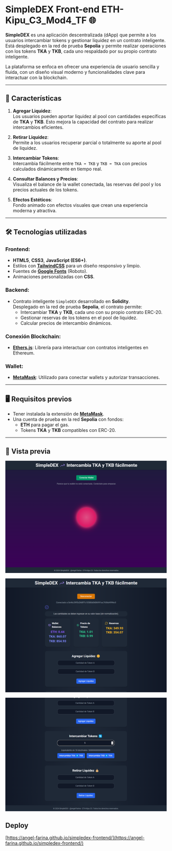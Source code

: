 # SimpleDEX Front-end ETH-Kipu_C3_Mod4_TF 🌐

**SimpleDEX** es una aplicación descentralizada (dApp) que permite a los usuarios intercambiar tokens y gestionar liquidez en un contrato inteligente. Está desplegado en la red de prueba **Sepolia** y permite realizar operaciones con los tokens **TKA** y **TKB**, cada uno respaldado por su propio contrato inteligente.

La plataforma se enfoca en ofrecer una experiencia de usuario sencilla y fluida, con un diseño visual moderno y funcionalidades clave para interactuar con la blockchain.

---

## 🚀 Características

1. **Agregar Liquidez**:  
   Los usuarios pueden aportar liquidez al pool con cantidades específicas de **TKA** y **TKB**. Esto mejora la capacidad del contrato para realizar intercambios eficientes.

2. **Retirar Liquidez**:  
   Permite a los usuarios recuperar parcial o totalmente su aporte al pool de liquidez.

3. **Intercambiar Tokens**:  
   Intercambia fácilmente entre `TKA ➡️ TKB` y `TKB ➡️ TKA` con precios calculados dinámicamente en tiempo real.

4. **Consultar Balances y Precios**:  
   Visualiza el balance de la wallet conectada, las reservas del pool y los precios actuales de los tokens.

5. **Efectos Estéticos**:  
   Fondo animado con efectos visuales que crean una experiencia moderna y atractiva.

---

## 🛠️ Tecnologías utilizadas

### **Frontend**:
- **HTML5**, **CSS3**, **JavaScript (ES6+)**.
- Estilos con **[TailwindCSS](https://tailwindcss.com/)** para un diseño responsivo y limpio.
- Fuentes de **[Google Fonts](https://fonts.google.com/)** (Roboto).
- Animaciones personalizadas con **CSS**.

### **Backend**:
- Contrato inteligente `SimpleDEX` desarrollado en **Solidity**.  
  Desplegado en la red de prueba **Sepolia**, el contrato permite:
  - Intercambiar **TKA** y **TKB**, cada uno con su propio contrato ERC-20.
  - Gestionar reservas de los tokens en el pool de liquidez.
  - Calcular precios de intercambio dinámicos.

### **Conexión Blockchain**:
- **[Ethers.js](https://docs.ethers.org/)**: Librería para interactuar con contratos inteligentes en Ethereum.

### **Wallet**:
- **[MetaMask](https://metamask.io/)**: Utilizado para conectar wallets y autorizar transacciones.

---

## 🖥️ Requisitos previos

- Tener instalada la extensión de **[MetaMask](https://metamask.io/)**.
- Una cuenta de prueba en la red **Sepolia** con fondos:
  - **ETH** para pagar el gas.
  - Tokens **TKA** y **TKB** compatibles con ERC-20.

---

## 🎨 Vista previa
![SimpleDEX Preview](media/images/preview1.png)

![SimpleDEX Preview](media/images/preview2.png)

![SimpleDEX Preview](media/images/preview3.png)

## Deploy
[https://angel-farina.github.io/simpledex-frontend/](https://angel-farina.github.io/simpledex-frontend/)